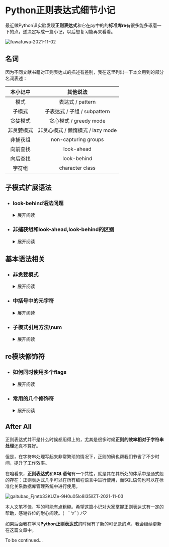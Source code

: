 # Python正则表达式细节小记
最近做Python课实验发现**正则表达式**和它在py中的的**标准库re**有很多能多琢磨一下的点，遂决定写成一篇小记，以后想复习能再来看看。  

![fuwafuwa-2021-11-02](https://cdn.jsdelivr.net/gh/cat-note/bottleassets@latest/img/fuwafuwa-2021-11-02.gif)  

## 名词  

因为不同文献书籍对正则表达式的描述有差别，我在这里列出一下本文用到的部分名词表述：  

|本小记中|其他说法|
|:---:|:---:|
|模式|表达式 / pattern|
|子模式|子表达式 / 子组 / subpattern|
|贪婪模式|贪心模式 / greedy mode|
|非贪婪模式|非贪心模式 / 懒惰模式 / lazy mode |
|非捕获组|non-capturing groups|
|向前查找|look-ahead|
|向后查找|look-behind|
|字符组|character class|

## 子模式扩展语法  

* ### look-behind语法问题  

    <details>
    <summary>展开阅读</summary>

    ----

    这一节主要围绕<a href='#lookBehindIf'>```(?<=[pattern])```</a>和<a href='#lookBehindIfNot'>```(?<![pattern])```</a>两个子模式扩展语法展开。

    ```python
    s = 'Dr.David Jone,Ophthalmology,x2441 \
    Ms.Cindy Harriman,Registry,x6231 \
    Mr.Chester Addams,Mortuary,x6231 \
    Dr.Hawkeye Pierce,Surgery,x0986'
    pattern=re.compile(r'(?<=\s*)([A-Za-z]*)(?=,)')
    ```

    在这个例子中我原本是想寻找字符串中人名的姓氏的，但脑袋一热写了个```\s*```，跑了一下当即给我返回了错误:  

    ```re.error: look-behind requires fixed-width pattern```  

    我一会儿没反应过来，国内搜索引擎也没查到个大概。冷静下来后咱注意到了 **requires fixed-width pattern** 这一句，意思是需要**已知匹配长度**的模式（表达式），再看一眼前面的look-behind，突然咱就恍然大悟了：  

    ```python
    pattern=re.compile(r'(?<=\s)([A-Za-z]*)(?=,)')
    ```

    这样写就没问题了，我们匹配到了所有的姓氏：

    ```python
    print(pattern.findall(s))
    # ['Jone', 'Harriman', 'Addams', 'Pierce']
    ```    
    
    <a id='lookBehindIf'>问题出在哪呢？</a>  

    所谓```look-behind```其实就是```(?<=[pattern])```一类子模式扩展语法。

    * **注意分辨** ```(?<=[pattern])```和```(?=[pattern])```，**前者**是放在**待匹配正则表达式 之前**的，**后者**是放在**待匹配正则表达式 之后**的。

    * 这两个子模式扩展语法的功能是 **匹配[pattern]的内容**，但在结果中**并不会返回这个子模式**。
    
    * 我们通过表格来说明一下，功能是**如果匹配到了**即返回 **```[pattern2]``` 匹配** 的内容：  

        | 正则写法 | 正误 |
        |:---:|:----:|
        |```(?<=[pattern1])[pattern2](?=[pattern3])```|√|
        |```(?=[pattern1])[pattern2](?<=[pattern3])```|×|
        |```[pattern4](?<=[pattern1])[pattern2](?=[pattern3])```|√|
        |```[pattern4](?<=[pattern1])[pattern2](?=[pattern3])[pattern5]```|√|
        |```(?<=[pattern1])[pattern2]```|√|
        |```[pattern2](?=[pattern1])```|√|


    
    拿上面的模式（表达式）举例：  

    ```python
    (?<=\s)([A-Za-z]*)(?=,)
    ```  

    从匹配内容上来说该模式（表达式）其实就是：

    ```python
    \s([A-Za-z]*),
    ```  

    但 **如果该模式（表达式）匹配到了内容**，返回的 **部分** 是不包含```(?<=\s)```和```(?=,)```的匹配内容的：  

    ```python
    [A-Za-z]*
    ``` 

    ![sweat-2021-11-02](https://cdn.jsdelivr.net/gh/cat-note/bottleassets@latest/img/sweat-2021-11-02.jpg)  

    咳咳，有点偏了，继续讲回来。**要匹配的正则表达式**在```(?<=[pattern])```后面，所以匹配的时候是**往后看的**，所以```(?<=[pattern])```就叫```look-behind```。  

    连起来看**look-behind requires fixed-width pattern**这个错误，意思就是```(?<=[pattern])```中的待匹配子模式```[pattern]```的**宽度一定要能确定**！  

    我们之前的写法```(?<=[pattern]*)```用了一个**元字符** ```*``` ，这个元字符代表前面的```[pattern]```会重复匹配 **0次或更多次** ，所以**宽度是不确定**的，由此导致了报错。  

    -----

    <a id='lookBehindIfNot'>除此之外，</a>

    ```(?<![pattern]*)```也是look-behind子模式，所以也适用于**上面的情况**。

    * **同样注意分辨** ```(?<![pattern])```和```(?![pattern])```，**前者**是放在**待匹配正则表达式 之前**的，**后者**是放在**待匹配正则表达式 之后**的。

    * 这两个子模式扩展语法的功能是 如果**没出现[pattern]的内容**就匹配，但在结果中**并不会返回这个子模式**。


    **一句话总结**：综上，在使用```(?<=[pattern]*)```和```(?<![pattern])```时，在```[pattern]```里请不要使用 ```?``` , ```*``` , ```+``` 这些导致**宽度不确定**的元字符。  

    |元字符|功能|
    |:---:|:---:|
    |?|	匹配前面的子模式**0次或1次**，或者指定前面的子模式进行**非贪婪匹配**|
    |*|匹配前面的子模式**0次或多次**|
    |+|匹配前面的子模式**1次或多次**|

    ![speechless-2021-11-02](https://cdn.jsdelivr.net/gh/cat-note/bottleassets@latest/img/speechless-2021-11-02.jpg)  

    要好好记住哦~
    </details>

* ### 非捕获组和look-ahead,look-behind的区别  

    <details>
    <summary>展开阅读</summary>

    ------

    在子模式扩展语法中非捕获组(non-capturing group)写作```(?:[pattern])```，look-ahead是向前查找，look-behind是向后查找，我们列张表：

    |英文术语|中文术语|模式|
    |:---:|:---:|:---:|
    |正向向后查找|positive look-behind|```(?<=)```|
    |正向向前查找|positive look-ahead|```(?=)```|
    |负向向后查找|negative look-behind|```(?<!)```|
    |负向向前查找|negative look-ahead|```(?!)```|

    **正向**和**负向**指的分别是 ```出现则匹配``` 和 ```不出现则匹配```。

    在上面一节里我们已经谈了一下```look-ahead```和```look-behind```，现在又出现个非捕获组。  

    非捕获组```(?:[pattern])```的功能是匹配```[pattern]```，但不会记录这个组，整个例子看看：  

    ```python
    import re
    s = 'Cake is better than potato'
    pattern = re.compile(r'(?:is\s)better(\sthan)')
    print(pattern.search(s).group(0))
    # is better than
    print(pattern.search(s).group(1))
    # than
    ```
    
    ```Match对象```的```group(num/name)```方法返回的是对应组的内容，子模式序号从**1**开始。```group(0)```返回的是**整个模式**的匹配内容（is better than），而```group(1)```返回的是**第1个子模式**的内容（than）。  

    这里可以发现第1个子模式对应的是```(\sthan)```而不是```(?:is\s)```，也就是说```(?:is\s)```这个组**未被捕获**（没有被记录）  

    问题来了，positive look-ahead（正向向前查找）```(?=[pattern])``` 和 positive look-behind（正向向后查找）```(?<=[pattern])``` 是 **出现[pattern]则匹配，但并不返回该子模式匹配的内容**，它们和```(?:[pattern])```有什么区别呢？  

    拿下面这段代码的执行结果来列表：  

    ```python
    import re
    s = 'Cake is better than potato'
    pattern = re.compile(r'(?:is\s)better(\sthan)')
    pattern2 = re.compile(r'(?<=is\s)better(\sthan)')
    ```

    |子模式扩展语法|pattern.group(0)|pattern.group(1)|
    |:---:|:---:|:---:|
    |(?:[subpattern])|is better than| 空格than|
    |(?<=[subpattern])|better than| 空格than|

    ![idontunderstand-2021-11-03](https://cdn.jsdelivr.net/gh/cat-note/bottleassets@latest/img/idontunderstand-2021-11-03.jpg)

    根据上面的结果总结一下：  

    1. ```(?<=[pattern])```和```(?=[pattern])```是匹配到了[pattern]**不会返回、亦不会记录（捕获）[pattern]子模式**，所以在上面例子中整个模式的匹配结果中没有 ```is空格```。

    2. ```(?:[pattern])```是匹配到了[pattern]**会返回，但不会记录（捕获）[pattern]子模式**，所以在上面例子中整个的匹配结果中有 ```is空格```。

    3. ```(?:[pattern])```，```(?<=[pattern])```，```(?=[pattern])``` 的共同点是 **都不会记录[pattern]子模式（子组）**，所以上面例子中```group(1)```找到的**第1个组**的内容是```(\sthan)```匹配到的```空格than```。

    </details>


## 基本语法相关  

* ### 非贪婪模式  

    <details>
    <summary>展开阅读</summary>

    ------

    要实现找出**字符串中人名姓氏和对应的电话分机码**，我会这样写：  

    ```python
    import re
    s = 'Dr.David Jone,Ophthalmology,x2441 \
    Ms.Cindy Harriman,Registry,x6231 \
    Mr.Chester Addams,Mortuary,x6231 \
    Dr.Hawkeye Pierce,Surgery,x0986'
    pattern = re.compile(r'(?<=\s)([A-Za-z]*)(?=,).*?(?<=x)(\d{4})')
    print(pattern.findall(s))
    # [('Jone', '2441'), ('Harriman', '6231'), ('Addams', '6231'), ('Pierce', '0986')]
    ```

    主要思路是**前面的模式**根据空格和逗号先匹配到姓，**后面的模式**通过x开头和```\d{4}```匹配到四位电话分机码。

    **前面和后面**的模式之间我最开始写的是```.*```，```*```元字符会将```.```的匹配重复0次或多次，然后我们就得到了这样的匹配结果：```[('Jone', '0986')]```（直接一步到位了喂！(#`O′)  

    元字符表我好歹还是看了几次的，能制止这种贪婪匹配的符号就是```?```了，但因为我记得```?```非贪婪的表现是```匹配尽可能短的字符串```，再想了一下```*```元字符重复匹配次数最少不是0次嘛！那这问号可不能加在```.*```后面了！  

    然后我就试了下面几种：

    ```
    (?<=\s)([A-Za-z]*)(?=,).*(?<=x)(\d{4})?
    (?<=\s)([A-Za-z]*)(?=,).*(?<=x)?(\d{4})?
    (?<=\s)([A-Za-z]*)(?=,).*(?<=x)?(\d{4})
    (?<=\s)([A-Za-z]*)(?=,).*(?<=x)(\d{4})\s
    (?<=\s)([A-Za-z]*)(?=,).*(?<=x)(\d{4})?\s
    ```

    当然这些模式匹配的结果都没能如我愿，实在忍不住了，我还是把中间部分改成了```.*?```，然后就成了！  

    ![wahhhhh-2021-11-03](https://cdn.jsdelivr.net/gh/cat-note/bottleassets@latest/img/wahhhhh-2021-11-03.jpg)  

    ```
    (?<=\s)([A-Za-z]*)(?=,).*?(?<=x)(\d{4})
    ```

    想了一下，原来所谓的 **匹配尽可能短**的字符串 **并不是**从元字符的功能角度上去说的。  

    就```2between1and3```这个字符串来说：

    * 如果我单独写一个```.*?```进行匹配，就会**匹配个寂寞**，  

    * 但如果我在两边加上限定：```\d+.*?\d+```（```.*?```匹配的内容必须在数字包夹之中），
    
    * 若为```.*```贪婪模式，匹配结果会是```between1and```，但正因为是```.*?非贪婪模式```，匹配的是 **结果字符串宽度更小** 的部分 ```between```。

    综上，非贪婪指的是在 **符合当前模式的情况下** 使得最终匹配结果 **尽可能地短**。 
    
    在使用非贪婪模式```?```符号时要考虑 **语境** ，结合上下文去设计功能。

    </details>

* ### 中括号中的元字符  

    <details>
    <summary>展开阅读</summary>

    ------

    写这一节是因为Python课老师说中括号[]里的元字符都只是被当作普通字符来看待了，然鹅，在做实验的时候我发现并不是这样。(・ε・｀)    

    看看这个**匹配单个Python标识符**的正则表达式：  

    ```python
    ^\D[\w]*
    # Python标识符开头不能是数字
    ```

    这个模式能顺利匹配```hello_world2```，```_hey_there```这一类字符串。等等，这样的话不就代表```\w```这种元字符可以在```[]```中用了嘛！  

    我们再试试这些：
    ```python
    ^\D[z\wza]* # 仍然可以匹配标识符，\w真的起了作用
    ^\D[z\dza]* # 可以匹配 hz2333a，\d也起了作用
    ^\D[z\nza]* # 可以匹配到带换行符的 hz\naaa，\n也起了作用
    ```

    很容易能发现```\w```，```\s```，```\n```，```\v```，```\t```，```\r```一类元字符其实都是可以在中括号```[]```中正常发挥 **元字符的作用** 的，其他还有```\b```等元字符。在**中括号中**使用他们无非是 **有没有意义** 的问题，Python并不会报错。  

    ![thinking-2021-11-03](https://cdn.jsdelivr.net/gh/cat-note/bottleassets@latest/img/thinking-2021-11-03.jpg)

    那么再试试这些吧：  

    ```python
    ^\D[\w+]* # 能匹配到 hello+world  
    ^\D[\w+*]* # 能匹配到 hello+world*2
    ^\D[\w+*?]* # 能匹配到 hello+wo?rld*2
    ^\D[(\w+*)]* # 能匹配到 hello+(world)*2
    ^\D[(\w{1,3}+*)]* # 能匹配到 hello+(world)*2,{1,3}  
    ^\D[\w$]* # 能匹配到 hello$world
    ^\D[\(\w\*\?\\)\$]* # 能匹配到hello$wor\ld*?  
    ```

    到了这里，我发现老师说的在```[]```中**被当作普通字符**的元字符只是一部分罢了，主要是 ```*```，```?```，```+```，```{}```，```()```，```$``` 这些元字符。  

    从上面的例子可以看出来，中括号里这些元字符相当于： ```\*```，```\?```，```\+```，```\{\}```，```\(\)```，```\$``` 

    **适用于**中括号```[]```的元字符主要有两个：```^``` 逆向符，```-``` 范围指定符，比如：

    ```
    [^a-z]
    ```  

    匹配的就是a-z小写字母集**之外**的随意一个字符。

    **总结**一下：

    1. ```\w```，```\s```，```\n```，```\v```，```\t```，```\r```，... **一类**元字符与其相反意义（例如```\w```对```\W```）的元字符是完全可以使用在```[]```中的，无非是有没有意义的问题。  

    2.  ```*```，```?```，```+```，```{}```，```()```，```$``` ，... **一类**其他符号元字符也可以使用在```[]```中，全被当作 **普通字符** 对待。  

    3. 中括号里用上述的元字符Python都**不会报错**，请放心~₍₍٩( ᐛ )۶₎₎  

    </details>

* ### 子模式引用方法\num  

    <details>
    <summary>展开阅读</summary>

    -------

    教材上列子模式功能时提了一下```\num```这个用法，但真的只是提了一下：

    > 此处的num是指一个表示子模式序号的正整数。例如，"(.)\1"匹配两个连续的相同字符  

    ![whattheheck-2021-11-03](https://cdn.jsdelivr.net/gh/cat-note/bottleassets@latest/img/whattheheck-2021-11-03.jpg)  

    刚开始我是真没懂这是啥意思，以为是重复引用前面的子模式：  

    ```python
    (\d)[A-Za-z_]+\1
    ```

    我试过用这个模式去对```12hello3```这个字符串进行匹配，然后返回了个寂寞...  

    什么gui，这里的```\1```难道不是重复```(\d)```再匹配个数字吗？  

    随后我改了一下待匹配字符串，就有结果了：  

    | 待匹配Str | 匹配结果 |
    |:---:|:---:|
    |12hello3| None|
    |12hello1|12hello1|
    |12hello2|2hello2|

    好家伙，原来```\num```引用的 **不是子模式本身**，而是 **已知子模式的匹配结果**  

    上面的例子中```(\d)```是**第1个**子模式，匹配结果如果是 **2**，那么后面```\1```的地方也一定要是 **2** 才会进行匹配，我们再来几个例子：  

    ```python
    (\d)(\d)[A-Za-z_]+\2\1 # 能匹配到 34hello43
    (\d)(\d)[A-Za-z_]+\1world\2 # 能匹配到 34hello3world4
    (\d)(\d)[A-Za-z_]+\1*world\2 # 能匹配到 34hello33333world4  
    ```  

    简单总结：

    1. ```\num``` 引用的是**对应的子模式匹配的结果**，注意这里只能是子模式的序号。  

    2. 子模式的序号 **从1开始**。

    3. 如果你需要**引用子模式**，可以用子模式扩展语法```(?<子模式名>)```和```(?=子模式名)```，例如：   

        ```python
        import re
        s = '34hello33333world4'
        pattern = re.compile(r'(?P<f>\d)(\d)[A-Za-z_]+(?P=f)*world\2')
        print(pattern.match(s).group(0))
        # 能匹配到 34hello33333world4
        ```

    4. 在中括号```[]```中```\num```是没有效果的（和上一节来一波联动）。  

    </details>

## re模块修饰符

* ### 如何同时使用多个flags    

    <details>
    <summary>展开阅读</summary>

    -------

    像```re.compile```，```re.search```，```re.match```，```re.findall```这几个函数都允许修饰符flags作为参数，我们拿```re.compile```举例：  

    ```python
    import re
    s='''Hello line1
    hello line2
    hello line3
    '''
    pattern=re.compile('^hElLo',re.I)
    print(pattern.findall(s))
    ```

    这不得劲啊！我想进行```多行匹配```又想保证```忽略大小写```怎么办？(￣▽￣)"  

    彳亍，那就这样写！  

    ```python
    pattern=re.compile('^hElLo',re.I | re.M)
    ```

    这里的 ```|``` 可以称作一个 ```管道符(似乎是Shell里的叫法)```。名字啥的倒无所谓了，使用了这个符号我们就能使用多个标志啦！（虽然通常情况下不会使用超过两个）  

    我口味刁钻，我偏不用 ```|``` 符，哼！(￢︿￢)

    好啊，没问题啊！那我们先去子模式买点**扩展语法**!  

    ![noproblemo-2021-11-03](https://cdn.jsdelivr.net/gh/cat-note/bottleassets@latest/img/noproblemo-2021-11-03.jpg)  

    在Python里还有个子模式扩展语法可以给**整个模块应用**多个修饰符(flags)，它就是 ```(?修饰符们)```：  

    ```python
    pattern=re.compile('(?im)^hElLo') # i->忽略大小写，m->多行匹配
    pattern=re.compile('(?sm)^hElLo') # s->换行符识别，m->多行匹配
    ```

    值得注意的是这个子模式扩展语法请最好放在 **整个模式的最前面**，不然Python会报“不建议”警告：```DeprecationWarning: Flags not at the start of the expression```.  

    </details>

* ### 常用的几个修饰符  

    <details>
    <summary>展开阅读</summary>

    -------

    |修饰符|功能|
    |:---:|:---:|
    |re.S|让元字符```.```支持换行符```\n```|
    |re.M|对多行进行匹配，对元字符```^```和```$```有影响|
    |re.I|匹配时忽略大小写|
    |re.X|允许模式中有空格和多行，方便阅读|

    注：Python3里面**没有re.U**。

    在举例之前先来个记忆方法：

    * ```re.S```和元字符```.```有关，可以背```.S```，扩写成单词背成```DOT SEARCH```，代表这个匹配和点元字符有关。  

    * ```re.I```是忽略大小写，直接字面意思背成```IGNORE CASE```即可。

    * ```re.M```是多行匹配，也可以直接字面意思背成```MULTILINE```。

    * ```re.X```嘛...想不到了，就死背吧(ノへ￣、)  

    先从```re.I```开始，这一个其实就是让模式**忽略大小写去进行匹配**：  

    ```python
    import re
    s='''Hello line1
    hello line2
    hello line3
    '''
    pattern=re.compile('hElLo')
    print(pattern.findall(s)) # []
    pattern2=re.compile('hElLo',re.I)
    print(pattern2.findall(s)) # ['Hello', 'hello', 'hello']  
    ```

    -----

    ```re.M```的话主要影响了两个元字符的匹配：```^```开头匹配和```$```尾部匹配  

    普通情况下，```^```匹配整个字符串的开头，而```$```匹配的是 **单行字符串的末尾** 或者 **多行字符串中最后一行的结尾**。  

    但使用了```re.M```后，对于**多行字符串**来说，```^```不仅匹配了字符串的开头，还 **匹配了每一行的开头**；而```$```也匹配了 **每一行的结尾和字符串的结尾**，接下来举几个例子：  

    ![makeexample-2021-11-03](https://cdn.jsdelivr.net/gh/cat-note/bottleassets@latest/img/makeexample-2021-11-03.jpg)  

    ```python
    import re
    s='''Hello line1
    hello line2
    hello line3
    '''
    print( re.findall('^hElLo\slINe\d',s,re.I) )
    # ['Hello line1']
    print( re.findall('hElLo\slINe\d$',s,re.I) )
    # ['hello line3']
    print( re.findall('^hElLo\slINe\d$',s,re.I) )
    # []

    print( re.findall('^hElLo\slINe\d',s,re.I | re.M) )
    # ['Hello line1', 'hello line2', 'hello line3']
    print( re.findall('hElLo\slINe\d$',s,re.I | re.M) )
    # ['Hello line1', 'hello line2', 'hello line3']
    print( re.findall('^hElLo\slINe\d$',s,re.I | re.M) )
    # ['Hello line1', 'hello line2', 'hello line3']
    ```

    ------

    **默认情况**下元字符 ```.``` 只能匹配**除换行符\n以外**的任意字符。

    而```re.S```让元字符 ```.``` 能匹配包括换行符```\n```在内的 **所有字符**！

    例子：  

    ```python
    import re
    s='''Hello line1
    hello line2
    hello line3
    '''
    print( re.findall('line(.*)hello',s) )
    # []
    print( re.findall('line(.*)hello',s,re.S) )
    # ['1\nhello line2\n']
    print( re.findall('line(.*?)hello',s,re.S) )
    # ['1\n', '2\n']
    ```

    ------

    ```re.X```是一个**能增加正则表达式可读性**的修饰符，让写正则变得更优雅~ ヽ(✿ﾟ▽ﾟ)ノ  

    ![elegant-2021-11-03](https://cdn.jsdelivr.net/gh/cat-note/bottleassets@latest/img/elegant-2021-11-03.jpg)  

    我们先直接上例子：  

    ```python
    import re
    s = 'Dr.David Jone,Ophthalmology,x2441 \
    Ms.Cindy Harriman,Registry,x6231 \
    Mr.Chester Addams,Mortuary,x6231 \
    Dr.Hawkeye Pierce,Surgery,x0986'
    pattern = re.compile(r'(?<=\s)([A-Za-z]*)(?=,).*?(?<=x)(\d{4})')
    print(pattern.findall(s))
    ```  

    正则越复杂，在单行里的可读性就越差，这不彳亍，我们要优雅！(￣_,￣ )，于是可以这样写：  

    ```python
    pattern = re.compile(r'''
    (?<=\s) # 根据空格匹配姓氏大概位置  
    ([A-Za-z]*) # 姓氏是由英文字母组成的
    (?=,) # 姓氏后面有个逗号  
    .*? # 匹配姓氏和电话分机号之间的内容
    (?<=x) # 找到电话分机号共同前缀x
    (\d{4}) # 电话分机号一律是4位
    ''', re.X)
    ```

    就差一个红酒杯🍷了有木有，优雅多了！可读性大幅增加o(*≧▽≦)ツ  

    由上面的例子可以看出，```re.X```忽略了多行模式中的**空白、换行和#等字符**。

    这里放一段官方文档对于```re.X```的描述：  

    >  Whitespace within the pattern is ignored, except when in a character class, or when preceded by an unescaped backslash, or within tokens like *?, (?: or (?P<...>. When a line contains a # that is not in a character class and is not preceded by an unescaped backslash, all characters from the leftmost such # through the end of the line are ignored.  

    也就是说空格的忽略也有**例外**：

    1. 当空格在字符组(character class)，也就是中括号```[]```里的时候，**不会**被忽略。  

        ```python
        import re
        s = '''Dr.David Jone,Ophthalmology,x2441 
        Ms.Cindy Harriman,Registry,x6231 
        Mr.Chester Addams,Mortuary,x6231 
        Dr.Hawkeye Pierce,Surgery,x0986'''
        # 我们用 不会忽略中括号内的空格 这个特性来匹配上面字符串中的人名，如Dr.David Jone

        print(re.findall(r'''
        ^[a-zA-Z.]*?
        [\w]* # 中括号里没有空格
        (?=,) 
        ''', s, re.X | re.M))
        # 一个都匹配不上

        print(re.findall(r'''
        ^[a-zA-Z.]*?
        [ \w]* # 中括号里有空格
        (?=,) 
        ''', s, re.X | re.M))
        # 能够匹配上:['Dr.David Jone', 'Ms.Cindy Harriman', 'Mr.Chester Addams', 'Dr.Hawkeye Pierce']
        ```

    2. 当模式中的**空格**前面有**转义斜杠```\```**，这个空格**不会**被忽略。

        ```python
        import re
        s = '''Dr.David Jone,Ophthalmology,x2441 
        Ms.Cindy Harriman,Registry,x6231 
        Mr.Chester Addams,Mortuary,x6231 
        Dr.Hawkeye Pierce,Surgery,x0986'''
        # 我们用 不会忽略中括号内的空格 这个特性来匹配上面字符串中的人名，如Dr.David Jone
        print(re.findall(r'''
        ^[a-zA-Z.]*?
        # 这儿只有个普通的空格
        [\w]* 
        (?=,) 
        ''', s, re.X | re.M))
        # 一个都匹配不上

        print(re.findall(r'''
        ^[a-zA-Z.]*?
        \ # 这儿有个被转义的空格
        [\w]* 
        (?=,) 
        ''', s, re.X | re.M))
        # 匹配上了：['Dr.David Jone', 'Ms.Cindy Harriman', 'Mr.Chester Addams', 'Dr.Hawkeye Pierce']
        ```

    3. 当空格在```*?```，```(?:```，```(?P<...>```这种语法里时，**不会**被忽略。经过测试，我觉得这一条和上一条转义不会被忽略其实是一个道理（官方文档也没写的很详细）。测试中，这样写不会被忽略：  

        ```
        \ *?
        (?:\ )
        (?P<...>\ )
        ```

        很明显能发现实际上还是 **空格转义**，当然也有可能是我理解错了。
        
    不管怎样，这样匹配空格的方法在实际操作中肯定是 **非常少用** 的，别人读这样的正则表达式时一眼望去还**真难发现哪个角落有没有个空格** (#`O′)  

    对于```#```注释符而言情况就要简单多了，在**模式中**只有两种情况```#```**不会**被忽略：  
    1. ```#```存在于字符组(character class)，也就是中括号```[]```里的时候。

    2. ```#```被反斜杠```\```转义。  

    </details>

## After All

正则表达式并不是什么时候都用得上的，尤其是很多时候**正则的效率相对于字符串处理**还真不算好。

但是，在字符串处理写起来非常繁琐的情况下，正则的确也帮我们节省了不少时间，提升了工作效率。  

在咱看来，**正则表达式**和**SQL语句**有一个共性，就是其在其所处的体系中是通式般的存在：正则表达式几乎可以在所有编程语言中进行使用，而SQL语句也可以在标准化关系数据库管理系统中进行使用。  

![gaitubao_Fjmtb33KUZe-9H0u05lo8I35ilZT-2021-11-03](https://cdn.jsdelivr.net/gh/cat-note/bottleassets@latest/img/gaitubao_Fjmtb33KUZe-9H0u05lo8I35ilZT-2021-11-03.jpg)

本人文笔不佳，写的可能有点粗糙。希望这篇小记对大家掌握正则表达式有一定的帮助，感谢各位的耐心阅读。(　ﾟ∀ﾟ) ﾉ♡

如果后面我在学习**Python正则表达式**的时候有了新的可记录的点，我会继续更新在这篇文章中。

To be continued...